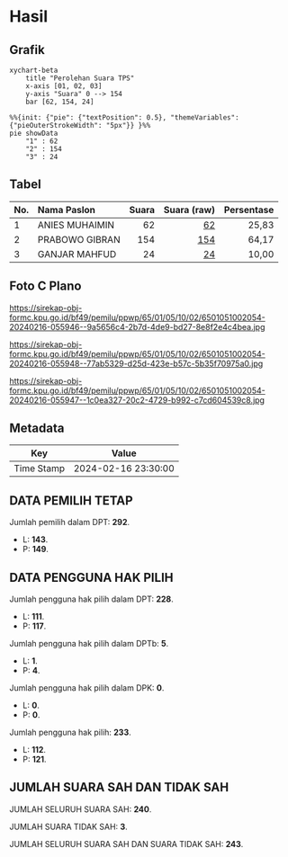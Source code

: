 # Hasil

## Grafik

```mermaid
xychart-beta
    title "Perolehan Suara TPS"
    x-axis [01, 02, 03]
    y-axis "Suara" 0 --> 154
    bar [62, 154, 24]
```

```mermaid
%%{init: {"pie": {"textPosition": 0.5}, "themeVariables": {"pieOuterStrokeWidth": "5px"}} }%%
pie showData
    "1" : 62
    "2" : 154
    "3" : 24
```

## Tabel

| No. | Nama Paslon    | Suara | Suara (raw) | Persentase |
|:--- |:-------------- | -----:| -----------:| ----------:|
| 1   | ANIES MUHAIMIN | 62    | [62][p-1]   | 25,83      |
| 2   | PRABOWO GIBRAN | 154   | [154][p-2]  | 64,17      |
| 3   | GANJAR MAHFUD  | 24    | [24][p-3]   | 10,00      |


[p-1]: https://github.com/gigit-pemilu/pemilu-2024-65-kalimantan-utara/blob/main/pilpres/hitung-suara/sub/65-kalimantan-utara/sub/01-bulungan/sub/05-tanjung-selor/sub/1002-tanjung-selor-hilir/sub/054-tps/sub/paslon-1.txt
[p-2]: https://github.com/gigit-pemilu/pemilu-2024-65-kalimantan-utara/blob/main/pilpres/hitung-suara/sub/65-kalimantan-utara/sub/01-bulungan/sub/05-tanjung-selor/sub/1002-tanjung-selor-hilir/sub/054-tps/sub/paslon-2.txt
[p-3]: https://github.com/gigit-pemilu/pemilu-2024-65-kalimantan-utara/blob/main/pilpres/hitung-suara/sub/65-kalimantan-utara/sub/01-bulungan/sub/05-tanjung-selor/sub/1002-tanjung-selor-hilir/sub/054-tps/sub/paslon-3.txt

## Foto C Plano

https://sirekap-obj-formc.kpu.go.id/bf49/pemilu/ppwp/65/01/05/10/02/6501051002054-20240216-055946--9a5656c4-2b7d-4de9-bd27-8e8f2e4c4bea.jpg

https://sirekap-obj-formc.kpu.go.id/bf49/pemilu/ppwp/65/01/05/10/02/6501051002054-20240216-055948--77ab5329-d25d-423e-b57c-5b35f70975a0.jpg

https://sirekap-obj-formc.kpu.go.id/bf49/pemilu/ppwp/65/01/05/10/02/6501051002054-20240216-055947--1c0ea327-20c2-4729-b992-c7cd604539c8.jpg


## Metadata

| Key        | Value               |
| ---------- | ------------------- |
| Time Stamp | 2024-02-16 23:30:00 |


## DATA PEMILIH TETAP

Jumlah pemilih dalam DPT: **292**.
 * L: **143**.
 * P: **149**.

## DATA PENGGUNA HAK PILIH

Jumlah pengguna hak pilih dalam DPT: **228**.
 * L: **111**.
 * P: **117**.

Jumlah pengguna hak pilih dalam DPTb: **5**.
 * L: **1**.
 * P: **4**.

Jumlah pengguna hak pilih dalam DPK: **0**.
 * L: **0**.
 * P: **0**.

Jumlah pengguna hak pilih: **233**.
 * L: **112**.
 * P: **121**.

## JUMLAH SUARA SAH DAN TIDAK SAH

JUMLAH SELURUH SUARA SAH: **240**.

JUMLAH SUARA TIDAK SAH: **3**.

JUMLAH SELURUH SUARA SAH DAN SUARA TIDAK SAH: **243**.


